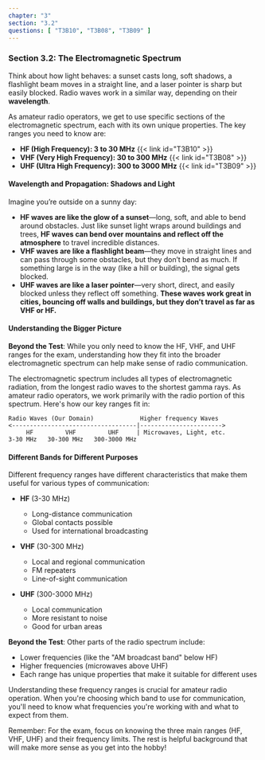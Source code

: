 ```yaml
---
chapter: "3"
section: "3.2"
questions: [ "T3B10", "T3B08", "T3B09" ]
---
```


### Section 3.2: The Electromagnetic Spectrum  

Think about how light behaves: a sunset casts long, soft shadows, a flashlight beam moves in a straight line, and a laser pointer is sharp but easily blocked. Radio waves work in a similar way, depending on their **wavelength**.  

As amateur radio operators, we get to use specific sections of the electromagnetic spectrum, each with its own unique properties. The key ranges you need to know are:  

- **HF (High Frequency): 3 to 30 MHz** {{< link id="T3B10" >}}  
- **VHF (Very High Frequency): 30 to 300 MHz** {{< link id="T3B08" >}}  
- **UHF (Ultra High Frequency): 300 to 3000 MHz** {{< link id="T3B09" >}}  

#### Wavelength and Propagation: Shadows and Light  

Imagine you’re outside on a sunny day:  

- **HF waves are like the glow of a sunset**—long, soft, and able to bend around obstacles. Just like sunset light wraps around buildings and trees, **HF waves can bend over mountains and reflect off the atmosphere** to travel incredible distances.  
- **VHF waves are like a flashlight beam**—they move in straight lines and can pass through some obstacles, but they don’t bend as much. If something large is in the way (like a hill or building), the signal gets blocked.  
- **UHF waves are like a laser pointer**—very short, direct, and easily blocked unless they reflect off something. **These waves work great in cities, bouncing off walls and buildings, but they don’t travel as far as VHF or HF.**  


#### Understanding the Bigger Picture

**Beyond the Test**: While you only need to know the HF, VHF, and UHF ranges for the exam, understanding how they fit into the broader electromagnetic spectrum can help make sense of radio communication.

The electromagnetic spectrum includes all types of electromagnetic radiation, from the longest radio waves to the shortest gamma rays. As amateur radio operators, we work primarily with the radio portion of this spectrum. Here's how our key ranges fit in:

```
Radio Waves (Our Domain)             Higher frequency Waves
<-----------------------------------|----------------------->
     HF         VHF         UHF     | Microwaves, Light, etc.
3-30 MHz   30-300 MHz   300-3000 MHz
```

#### Different Bands for Different Purposes

Different frequency ranges have different characteristics that make them useful for various types of communication:

- **HF** (3-30 MHz)
  - Long-distance communication
  - Global contacts possible
  - Used for international broadcasting

- **VHF** (30-300 MHz)
  - Local and regional communication
  - FM repeaters
  - Line-of-sight communication

- **UHF** (300-3000 MHz)
  - Local communication
  - More resistant to noise
  - Good for urban areas

**Beyond the Test**: Other parts of the radio spectrum include:
- Lower frequencies (like the "AM broadcast band" below HF)
- Higher frequencies (microwaves above UHF)
- Each range has unique properties that make it suitable for different uses

Understanding these frequency ranges is crucial for amateur radio operation. When you're choosing which band to use for communication, you'll need to know what frequencies you're working with and what to expect from them.

Remember: For the exam, focus on knowing the three main ranges (HF, VHF, UHF) and their frequency limits. The rest is helpful background that will make more sense as you get into the hobby!

